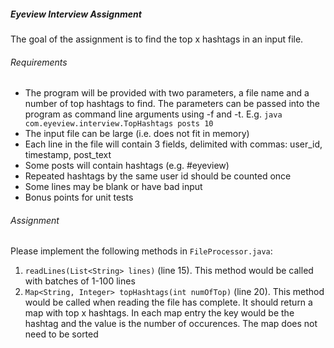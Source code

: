 ##### Eyeview Interview Assignment


The goal of the assignment is to find the top x hashtags in an input file.

###### Requirements
* The program will be provided with two parameters, a file name and a number of top hashtags to find. The parameters can be passed into the program as command line arguments using -f and -t. E.g. `java com.eyeview.interview.TopHashtags posts 10`
* The input file can be large (i.e. does not fit in memory)
* Each line in the file will contain 3 fields, delimited with commas: user_id, timestamp, post_text
* Some posts will contain hashtags (e.g. #eyeview)
* Repeated hashtags by the same user id should be counted once
* Some lines may be blank or have bad input 
* Bonus points for unit tests

###### Assignment
Please implement the following methods in `FileProcessor.java`:

1. `readLines(List<String> lines)` (line 15). This method would be called with batches of 1-100 lines
2. `Map<String, Integer> topHashtags(int numOfTop)` (line 20). This method would be called when reading the file has complete. It should return a map with top x hashtags. In each map entry the key would be the hashtag and the value is the number of occurences. The map does not need to be sorted
